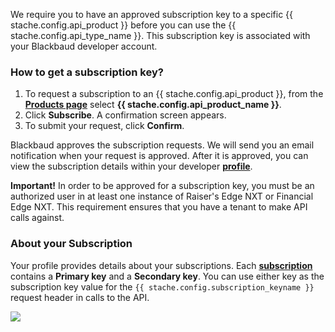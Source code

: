 <p style="text-align: left;">We require you to have an approved subscription key to a specific {{ stache.config.api_product }} before you can use the {{ stache.config.api_type_name }}. This subscription key is associated with your Blackbaud developer account.</p>
<h3 style="text-align: left;">How to get a subscription key?</h3>
<div class="row">
  <div class="col-md-6" style="text-align: left;">
<ol>
<li>To request a subscription to an {{ stache.config.api_product }}, from the <strong><a href="{{ stache.config.portal_products }}" target="_blank">Products page</a></strong> select <strong>{{ stache.config.api_product_name }}</strong>.</li>
<li>Click <strong>Subscribe</strong>. A confirmation screen appears.</li>
<li>To submit your request, click <strong>Confirm</strong>.</li>
</ol>
<p>Blackbaud approves the subscription requests. We will send you an email notification when your request is approved. After it is approved, you can view the subscription details within your developer <strong><a href="{{ stache.config.portal_profile }}" target="_blank">profile</a></strong>.</p></div>
<div class="col-md-6" style="text-align: left;">

<p class="alert alert-warning"><strong>Important!</strong> In order to be approved for a subscription key, you must be an authorized user in at least one instance of Raiser's Edge NXT or Financial Edge NXT. This requirement ensures that you have a tenant to make API calls against.</p>


</div></div>

<div class="row">
  <div class="col-md-12" style="text-align: left;">
<h3>About your Subscription</h3>
<p>Your profile provides details about your subscriptions. Each <a href="{{ stache.config.guide_basics_subscription }}"><strong>subscription</strong></a> contains a <strong>Primary key</strong> and a <strong>Secondary key</strong>. You can use either key as the subscription key value for the <code>{{ stache.config.subscription_keyname }}</code> request header in calls to the API.</p>
<img src="/assets/img/getting_started_step_2_subscription.png" >


</div></div>

